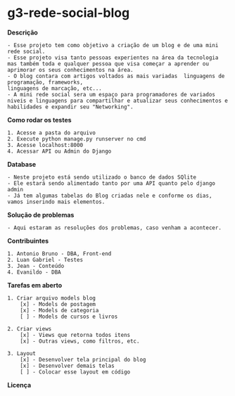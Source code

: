 # g3-rede-social-blog

**Descrição**

    - Esse projeto tem como objetivo a criação de um blog e de uma mini rede social.
    - Esse projeto visa tanto pessoas experientes na área da tecnologia  mas também toda e qualquer pessoa que visa começar a aprender ou aprimorar os seus conhecimentos na área.
    - O blog contara com artigos voltados as mais variadas  linguagens de programação, frameworks,
    linguagens de marcação, etc...
    - A mini rede social sera um espaço para programadores de variados niveis e linguagens para compartilhar e atualizar seus conhecimentos e habilidades e expandir seu "Networking".

**Como rodar os testes**

    1. Acesse a pasta do arquivo
    2. Execute python manage.py runserver no cmd
    3. Acesse localhost:8000
    4. Acessar API ou Admin do Django
    
**Database**

    - Neste projeto está sendo utilizado o banco de dados SQlite
    - Ele estará sendo alimentado tanto por uma API quanto pelo django admin
    - Já tem algumas tabelas do Blog criadas nele e conforme os dias, vamos inserindo mais elementos.

**Solução de problemas**

    - Aqui estaram as resoluções dos problemas, caso venham a acontecer.

**Contribuintes**

    1. Antonio Bruno - DBA, Front-end
    2. Luan Gabriel - Testes
    3. Jean - Conteúdo
    4. Evanildo - DBA

**Tarefas em aberto**

    1. Criar arquivo models blog
        [x] - Models de postagem
        [x] - Models de categoria
        [ ] - Models de cursos e livros

    2. Criar views
        [x] - Views que retorna todos itens
        [x] - Outras views, como filtros, etc.

    3. Layout
        [x] - Desenvolver tela principal do blog
        [x] - Desenvolver demais telas
        [ ] - Colocar esse layout em código

**Licença**


